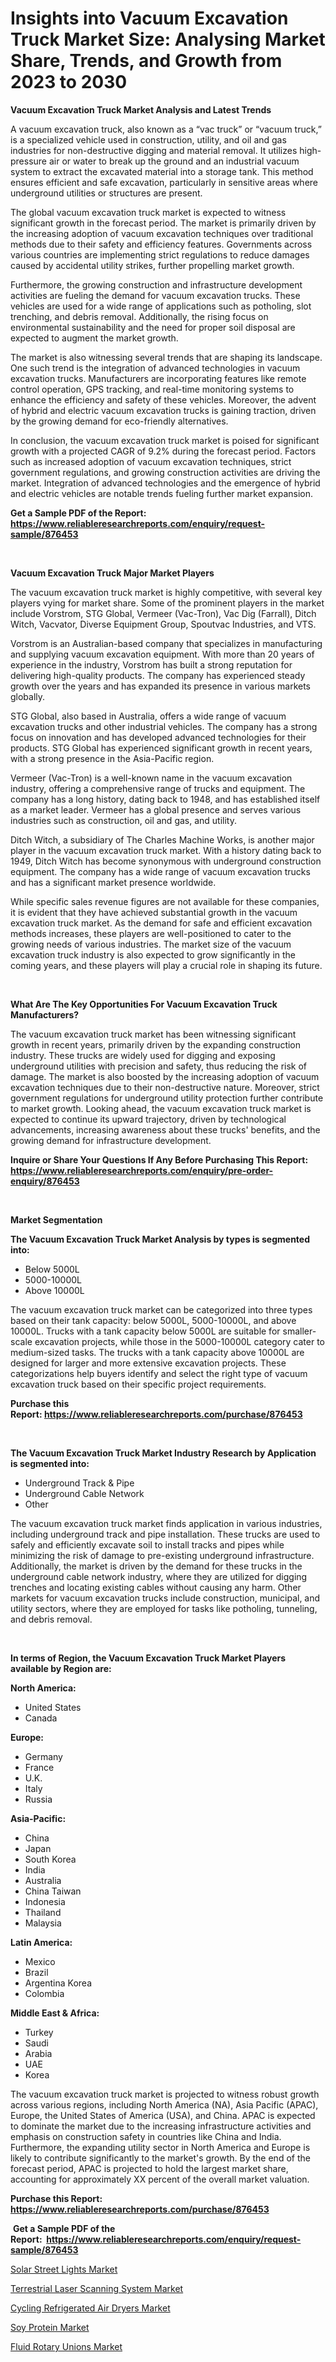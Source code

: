 <p><h1>Insights into Vacuum Excavation Truck Market Size: Analysing Market Share, Trends, and Growth from 2023 to 2030</h1></p><p><strong>Vacuum Excavation Truck Market Analysis and Latest Trends</strong></p>
<p><p>A vacuum excavation truck, also known as a “vac truck” or “vacuum truck,” is a specialized vehicle used in construction, utility, and oil and gas industries for non-destructive digging and material removal. It utilizes high-pressure air or water to break up the ground and an industrial vacuum system to extract the excavated material into a storage tank. This method ensures efficient and safe excavation, particularly in sensitive areas where underground utilities or structures are present.</p><p>The global vacuum excavation truck market is expected to witness significant growth in the forecast period. The market is primarily driven by the increasing adoption of vacuum excavation techniques over traditional methods due to their safety and efficiency features. Governments across various countries are implementing strict regulations to reduce damages caused by accidental utility strikes, further propelling market growth.</p><p>Furthermore, the growing construction and infrastructure development activities are fueling the demand for vacuum excavation trucks. These vehicles are used for a wide range of applications such as potholing, slot trenching, and debris removal. Additionally, the rising focus on environmental sustainability and the need for proper soil disposal are expected to augment the market growth.</p><p>The market is also witnessing several trends that are shaping its landscape. One such trend is the integration of advanced technologies in vacuum excavation trucks. Manufacturers are incorporating features like remote control operation, GPS tracking, and real-time monitoring systems to enhance the efficiency and safety of these vehicles. Moreover, the advent of hybrid and electric vacuum excavation trucks is gaining traction, driven by the growing demand for eco-friendly alternatives.</p><p>In conclusion, the vacuum excavation truck market is poised for significant growth with a projected CAGR of 9.2% during the forecast period. Factors such as increased adoption of vacuum excavation techniques, strict government regulations, and growing construction activities are driving the market. Integration of advanced technologies and the emergence of hybrid and electric vehicles are notable trends fueling further market expansion.</p></p>
<p><strong>Get a Sample PDF of the Report:&nbsp; <a href="https://www.reliableresearchreports.com/enquiry/request-sample/876453">https://www.reliableresearchreports.com/enquiry/request-sample/876453</a></strong></p>
<p>&nbsp;</p>
<p><strong>Vacuum Excavation Truck Major Market Players</strong></p>
<p><p>The vacuum excavation truck market is highly competitive, with several key players vying for market share. Some of the prominent players in the market include Vorstrom, STG Global, Vermeer (Vac-Tron), Vac Dig (Farrall), Ditch Witch, Vacvator, Diverse Equipment Group, Spoutvac Industries, and VTS.</p><p>Vorstrom is an Australian-based company that specializes in manufacturing and supplying vacuum excavation equipment. With more than 20 years of experience in the industry, Vorstrom has built a strong reputation for delivering high-quality products. The company has experienced steady growth over the years and has expanded its presence in various markets globally.</p><p>STG Global, also based in Australia, offers a wide range of vacuum excavation trucks and other industrial vehicles. The company has a strong focus on innovation and has developed advanced technologies for their products. STG Global has experienced significant growth in recent years, with a strong presence in the Asia-Pacific region.</p><p>Vermeer (Vac-Tron) is a well-known name in the vacuum excavation industry, offering a comprehensive range of trucks and equipment. The company has a long history, dating back to 1948, and has established itself as a market leader. Vermeer has a global presence and serves various industries such as construction, oil and gas, and utility.</p><p>Ditch Witch, a subsidiary of The Charles Machine Works, is another major player in the vacuum excavation truck market. With a history dating back to 1949, Ditch Witch has become synonymous with underground construction equipment. The company has a wide range of vacuum excavation trucks and has a significant market presence worldwide.</p><p>While specific sales revenue figures are not available for these companies, it is evident that they have achieved substantial growth in the vacuum excavation truck market. As the demand for safe and efficient excavation methods increases, these players are well-positioned to cater to the growing needs of various industries. The market size of the vacuum excavation truck industry is also expected to grow significantly in the coming years, and these players will play a crucial role in shaping its future.</p></p>
<p>&nbsp;</p>
<p><strong>What Are The Key Opportunities For Vacuum Excavation Truck Manufacturers?</strong></p>
<p><p>The vacuum excavation truck market has been witnessing significant growth in recent years, primarily driven by the expanding construction industry. These trucks are widely used for digging and exposing underground utilities with precision and safety, thus reducing the risk of damage. The market is also boosted by the increasing adoption of vacuum excavation techniques due to their non-destructive nature. Moreover, strict government regulations for underground utility protection further contribute to market growth. Looking ahead, the vacuum excavation truck market is expected to continue its upward trajectory, driven by technological advancements, increasing awareness about these trucks' benefits, and the growing demand for infrastructure development.</p></p>
<p><strong>Inquire or Share Your Questions If Any Before Purchasing This Report: <a href="https://www.reliableresearchreports.com/enquiry/pre-order-enquiry/876453">https://www.reliableresearchreports.com/enquiry/pre-order-enquiry/876453</a></strong></p>
<p>&nbsp;</p>
<p><strong>Market Segmentation</strong></p>
<p><strong>The Vacuum Excavation Truck Market Analysis by types is segmented into:</strong></p>
<p><ul><li>Below 5000L</li><li>5000-10000L</li><li>Above 10000L</li></ul></p>
<p><p>The vacuum excavation truck market can be categorized into three types based on their tank capacity: below 5000L, 5000-10000L, and above 10000L. Trucks with a tank capacity below 5000L are suitable for smaller-scale excavation projects, while those in the 5000-10000L category cater to medium-sized tasks. The trucks with a tank capacity above 10000L are designed for larger and more extensive excavation projects. These categorizations help buyers identify and select the right type of vacuum excavation truck based on their specific project requirements.</p></p>
<p><strong>Purchase this Report:&nbsp;<a href="https://www.reliableresearchreports.com/purchase/876453">https://www.reliableresearchreports.com/purchase/876453</a></strong></p>
<p>&nbsp;</p>
<p><strong>The Vacuum Excavation Truck Market Industry Research by Application is segmented into:</strong></p>
<p><ul><li>Underground Track & Pipe</li><li>Underground Cable Network</li><li>Other</li></ul></p>
<p><p>The vacuum excavation truck market finds application in various industries, including underground track and pipe installation. These trucks are used to safely and efficiently excavate soil to install tracks and pipes while minimizing the risk of damage to pre-existing underground infrastructure. Additionally, the market is driven by the demand for these trucks in the underground cable network industry, where they are utilized for digging trenches and locating existing cables without causing any harm. Other markets for vacuum excavation trucks include construction, municipal, and utility sectors, where they are employed for tasks like potholing, tunneling, and debris removal.</p></p>
<p>&nbsp;</p>
<p><strong>In terms of Region, the Vacuum Excavation Truck Market Players available by Region are:</strong></p>
<p>
    <p> <strong> North America: </strong>
        <ul>
            <li>United States</li>
            <li>Canada</li>
        </ul>
        </p> 
    <p> <strong> Europe: </strong>
        <ul>
            <li>Germany</li>
            <li>France</li>
            <li>U.K.</li>
            <li>Italy</li>
            <li>Russia</li>
        </ul>
        </p> 
    <p> <strong> Asia-Pacific: </strong>
        <ul>
            <li>China</li>
            <li>Japan</li>
            <li>South Korea</li>
            <li>India</li>
            <li>Australia</li>
            <li>China Taiwan</li>
            <li>Indonesia</li>
            <li>Thailand</li>
            <li>Malaysia</li>
        </ul>
        </p> 
    <p> <strong> Latin America: </strong>
        <ul>
            <li>Mexico</li>
            <li>Brazil</li>
            <li>Argentina Korea</li>
            <li>Colombia</li>
        </ul>
        </p> 
    <p> <strong> Middle East & Africa: </strong>
        <ul>
            <li>Turkey</li>
            <li>Saudi</li>
            <li>Arabia</li>
            <li>UAE</li>
            <li>Korea</li>
        </ul>
    </p>
    </p>
<p><p>The vacuum excavation truck market is projected to witness robust growth across various regions, including North America (NA), Asia Pacific (APAC), Europe, the United States of America (USA), and China. APAC is expected to dominate the market due to the increasing infrastructure activities and emphasis on construction safety in countries like China and India. Furthermore, the expanding utility sector in North America and Europe is likely to contribute significantly to the market's growth. By the end of the forecast period, APAC is projected to hold the largest market share, accounting for approximately XX percent of the overall market valuation.</p></p>
<p><strong>Purchase this Report: <a href="https://www.reliableresearchreports.com/purchase/876453">https://www.reliableresearchreports.com/purchase/876453</a></strong></p>
<p>&nbsp;<strong>Get a Sample PDF of the Report:&nbsp;&nbsp;<a href="https://www.reliableresearchreports.com/enquiry/request-sample/876453">https://www.reliableresearchreports.com/enquiry/request-sample/876453</a></strong></p>
<p><strong></strong></p>
<p><p><a href="https://medium.com/@marcoshoppe2023/solar-street-lights-nbsp-market-focuses-on-market-share-size-and-projected-forecast-till-2030-8b75e5a5dc7d">Solar Street Lights Market</a></p><p><a href="https://www.linkedin.com/pulse/terrestrial-laser-scanning-system-market-size-share-ty0zf/">Terrestrial Laser Scanning System Market</a></p><p><a href="https://www.linkedin.com/pulse/cycling-refrigerated-air-dryers-market-research-report-provides-jlpef/">Cycling Refrigerated Air Dryers Market</a></p><p><a href="https://medium.com/@rossiezieme2023/soy-protein-market-trends-forecast-and-competitive-analysis-to-2030-1953ea570c2a">Soy Protein Market</a></p><p><a href="https://www.linkedin.com/pulse/fluid-rotary-unions-market-size-share-global-analysis-0okgf/">Fluid Rotary Unions Market</a></p></p>